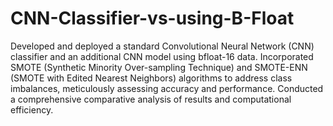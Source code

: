 # CNN-Classifier-vs-using-B-Float

Developed and deployed a standard Convolutional Neural Network (CNN) classifier and an additional CNN model using bfloat-16 data. Incorporated SMOTE (Synthetic Minority Over-sampling Technique) and SMOTE-ENN (SMOTE with Edited Nearest Neighbors) algorithms to address class imbalances, meticulously assessing accuracy and performance. Conducted a comprehensive comparative analysis of results and computational efficiency.
